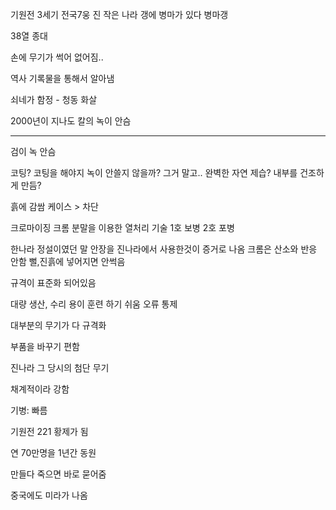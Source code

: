 기원전 3세기 전국7웅
진 작은 나라
갱에 병마가 있다
병마갱

38열 종대

손에 무기가 썩어 없어짐..

역사 기록물을 통해서 알아냄 

쇠네가 함정  - 청동 화살

2000년이 지나도 칼의 녹이 안슴

--- 
검이 녹 안슴

코팅? 
코팅을 해야지 녹이 안쓸지 않을까? 
그거 말고.. 완벽한 자연 제습? 내부를 건조하게 만듬?

흙에 감쌈
케이스 
\> 차단

크로마이징
크롬 분말을 이용한 열처리 기술
1호 보병
2호 포병

한나라 정설이였던 말 안장을 진나라에서 사용한것이 증거로 나옴
크롬은 산소와 반응 안함
뻘,진흙에 넣어지면 안썩음

규격이 표준화 되어있음

대량 생산, 수리 용이 
훈련 하기 쉬움
오류 통제

대부분의 무기가 다 규격화

부품을 바꾸기 편함

진나라 그 당시의  첨단 무기

채계적이라 강함

기병: 빠름

기원전 221 황제가 됨

연 70만명을 1년간 동원

만들다 죽으면 바로 묻어줌

중국에도 미라가 나옴